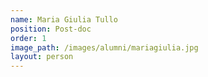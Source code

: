 ```yaml
---
name: Maria Giulia Tullo
position: Post-doc
order: 1
image_path: /images/alumni/mariagiulia.jpg
layout: person
---
```

